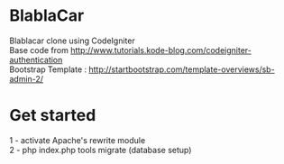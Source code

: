 # BlablaCar
Blablacar clone using CodeIgniter  
Base code from http://www.tutorials.kode-blog.com/codeigniter-authentication  
Bootstrap Template : http://startbootstrap.com/template-overviews/sb-admin-2/  

# Get started
1 - activate Apache's rewrite module  
2 - php index.php tools migrate (database setup)  
